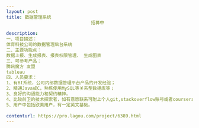 ```yaml
---                
layout: post       
title: 数据管理系统
                                招募中
           
description: 
一、项目描述：
体育科技公司的数据管理后台系统
二、主要功能点：
数据上报、生成报表、报表权限管理、 生成图表
三、可参考产品：
腾讯魔方 友盟
tableau
四、人员要求：
1、有BI系统，公司内部数据管理平台产品的开发经验；
2、精通Java或C，熟练使用MySQL等关系型数据库等；
3、良好的沟通能力和契约精神。
4、比较前卫的技术探索者，如有意愿联系可附上个人git,stackoverflow账号或者coursera证书。或者其他能加速沟通增进信任的凭证。
5、用户中包括欧美用户，有一定英文基础。
     
contenturl: https://pro.lagou.com/project/6389.html      
---                 
```

